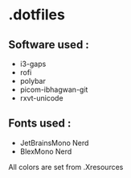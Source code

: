 # .dotfiles

## Software used :
- i3-gaps
- rofi
- polybar
- picom-ibhagwan-git
- rxvt-unicode

## Fonts used :
- JetBrainsMono Nerd 
- BlexMono Nerd

All colors are set from .Xresources
